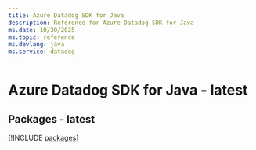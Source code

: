 ```yaml
---
title: Azure Datadog SDK for Java
description: Reference for Azure Datadog SDK for Java
ms.date: 10/30/2025
ms.topic: reference
ms.devlang: java
ms.service: datadog
---
```

# Azure Datadog SDK for Java - latest
## Packages - latest
[!INCLUDE [packages](datadog-index.md)]